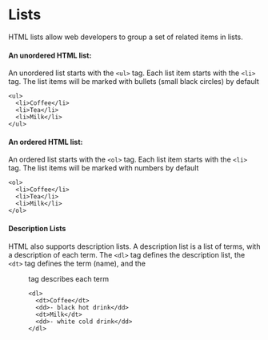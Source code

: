 # Lists

HTML lists allow web developers to group a set of related items in lists.

#### An unordered HTML list:

An unordered list starts with the `<ul>` tag. Each list item starts with the `<li>` tag.
The list items will be marked with bullets (small black circles) by default

```
<ul>
  <li>Coffee</li>
  <li>Tea</li>
  <li>Milk</li>
</ul>
```

#### An ordered HTML list:

An ordered list starts with the `<ol>` tag. Each list item starts with the `<li>` tag.
The list items will be marked with numbers by default

```
<ol>
  <li>Coffee</li>
  <li>Tea</li>
  <li>Milk</li>
</ol>
```

#### Description Lists

HTML also supports description lists.
A description list is a list of terms, with a description of each term.
The `<dl>` tag defines the description list, the `<dt>` tag defines the term (name), and the <dd> tag describes each term

```
<dl>
  <dt>Coffee</dt>
  <dd>- black hot drink</dd>
  <dt>Milk</dt>
  <dd>- white cold drink</dd>
</dl>
```
